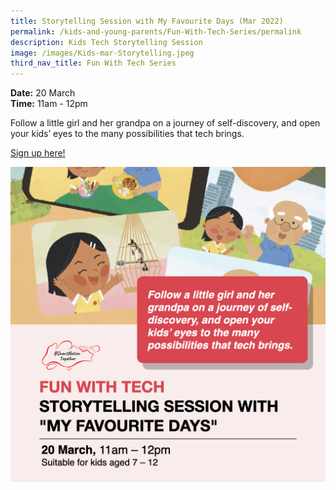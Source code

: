```yaml
---
title: Storytelling Session with My Favourite Days (Mar 2022)
permalink: /kids-and-young-parents/Fun-With-Tech-Series/permalink
description: Kids Tech Storytelling Session
image: /images/Kids-mar-Storytelling.jpeg
third_nav_title: Fun With Tech Series
---
```

**Date:** 20 March
<br> **Time:** 11am - 12pm

Follow a little girl and her grandpa on a journey of self-discovery, and open your kids’ eyes to the many possibilities that tech brings.  

[Sign up here! ](https://go.gov.sg/kids-storytelling-mar22)

![Kids Tech Storytelling Session in March ](/images/Kids-mar-Storytelling.jpeg)
